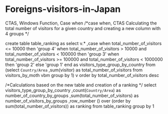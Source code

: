 # Foreigns-visitors-in-Japan
CTAS, Windows Function, Case when
/*case when, CTAS
Calculating the total number of visitors for a given country 
and creating a new column with 4 groups
 */

create table table_ranking as select 
	v.* 
	,case 
		when total_number_of_visitors <= 10000 then 'group 4'
		when total_number_of_visitors > 10000 
		and total_number_of_visitors < 100000 then 'group 3'
		when total_number_of_visitors >= 100000 
		and total_number_of_visitors < 1000000 then 'group 2'
		else 'group 1'
	end as visitors_type_group_by_country
from 
(select
	`Country/Area`
	,sum(visitor)          as total_number_of_visitors
from visitors_by_moth vbm 
group by 1) v 
order by total_number_of_visitors  desc

/*Calculations based on the new table and creation of a ranking */
select 
	visitors_type_group_by_country
	,count(`Country/Area`) 										  as number_of_country_by_groups
	,sum(total_number_of_visitors)                                as number_of_visitors_by_groups
	,row_number () over (order by sum(total_number_of_visitors))  as ranking
from table_ranking
group by 1
